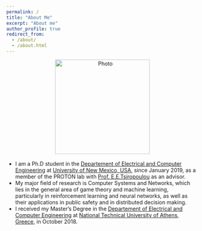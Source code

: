 ```yaml
---
permalink: /
title: "About Me"
excerpt: "About me"
author_profile: true
redirect_from: 
  - /about/
  - /about.html
---
```


<p align="center">
  <img src="https://geofragkos.github.io/files/unm-ece-logo.png" alt="Photo" style="width: 250px;"/> 
</p>

* I am a Ph.D student in the [Departement of Electrical and Computer Engineering](http://www.ece.unm.edu) at [University of New Mexico, USA](http://www.unm.edu), since January 2019, as a member of the PROTON lab with [Prof. E.E.Tsiropoulou](http://www.ece.unm.edu/faculty-staff/electrical-and-computer/eirini-eleni-tsiropoulou.html) as an advisor. 
* My major field of research is Computer Systems and Networks, which lies in the general area of game theory and machine learning, particularly in reinforcement learning and neural networks, as well as their applications in public safety and in distributed decision making.
* I received my Master’s Degree in the [Departement of Electrical and Computer Engineering](https://www.ece.ntua.gr/en) at [National Technical University of Athens, Greece](https://www.ntua.gr/en/), in October 2018. 
